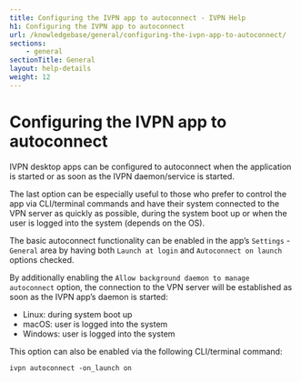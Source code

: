 ```yaml
---
title: Configuring the IVPN app to autoconnect - IVPN Help
h1: Configuring the IVPN app to autoconnect
url: /knowledgebase/general/configuring-the-ivpn-app-to-autoconnect/
sections:
    - general
sectionTitle: General
layout: help-details
weight: 12
---
```

# Configuring the IVPN app to autoconnect

IVPN desktop apps can be configured to autoconnect when the application is started or as soon as the IVPN daemon/service is started.

The last option can be especially useful to those who prefer to control the app via CLI/terminal commands and have their system connected to the VPN server as quickly as possible, during the system boot up or when the user is logged into the system (depends on the OS).

The basic autoconnect functionality can be enabled in the app’s `Settings` - `General` area by having both `Launch at login` and `Autoconnect on launch` options checked.

By additionally enabling the `Allow background daemon to manage autoconnect` option, the connection to the VPN server will be established as soon as the IVPN app’s daemon is started:

* Linux: during system boot up 
* macOS: user is logged into the system
* Windows: user is logged into the system 
 
This option can also be enabled via the following CLI/terminal command:
```
ivpn autoconnect -on_launch on
```
